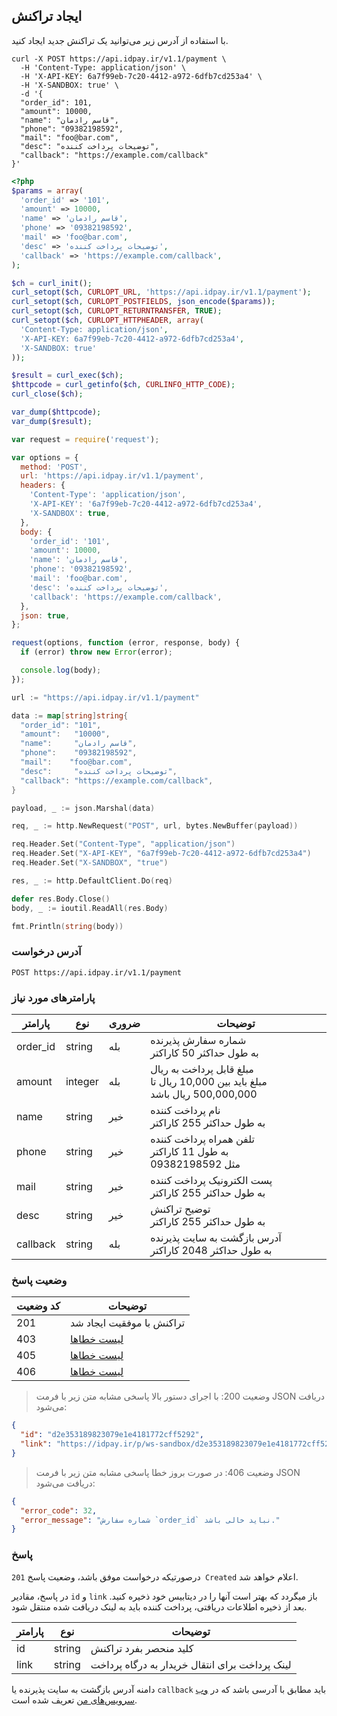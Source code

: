## ایجاد تراکنش

با استفاده از آدرس زیر می‌توانید یک تراکنش جدید ایجاد کنید.

```shell
curl -X POST https://api.idpay.ir/v1.1/payment \
  -H 'Content-Type: application/json' \
  -H 'X-API-KEY: 6a7f99eb-7c20-4412-a972-6dfb7cd253a4' \
  -H 'X-SANDBOX: true' \
  -d '{
  "order_id": 101,
  "amount": 10000,
  "name": "قاسم رادمان",
  "phone": "09382198592",
  "mail": "foo@bar.com",
  "desc": "توضیحات پرداخت کننده",
  "callback": "https://example.com/callback"
}'
```

```php
<?php
$params = array(
  'order_id' => '101',
  'amount' => 10000,
  'name' => 'قاسم رادمان',
  'phone' => '09382198592',
  'mail' => 'foo@bar.com',
  'desc' => 'توضیحات پرداخت کننده',
  'callback' => 'https://example.com/callback',
);

$ch = curl_init();
curl_setopt($ch, CURLOPT_URL, 'https://api.idpay.ir/v1.1/payment');
curl_setopt($ch, CURLOPT_POSTFIELDS, json_encode($params));
curl_setopt($ch, CURLOPT_RETURNTRANSFER, TRUE);
curl_setopt($ch, CURLOPT_HTTPHEADER, array(
  'Content-Type: application/json',
  'X-API-KEY: 6a7f99eb-7c20-4412-a972-6dfb7cd253a4',
  'X-SANDBOX: true'
));

$result = curl_exec($ch);
$httpcode = curl_getinfo($ch, CURLINFO_HTTP_CODE);
curl_close($ch);

var_dump($httpcode);
var_dump($result);
```

```javascript
var request = require('request');

var options = {
  method: 'POST',
  url: 'https://api.idpay.ir/v1.1/payment',
  headers: {
    'Content-Type': 'application/json',
    'X-API-KEY': '6a7f99eb-7c20-4412-a972-6dfb7cd253a4',
    'X-SANDBOX': true,
  },
  body: {
    'order_id': '101',
    'amount': 10000,
    'name': 'قاسم رادمان',
    'phone': '09382198592',
    'mail': 'foo@bar.com',
    'desc': 'توضیحات پرداخت کننده',
    'callback': 'https://example.com/callback',
  },
  json: true,
};

request(options, function (error, response, body) {
  if (error) throw new Error(error);

  console.log(body);
});
```

```go
url := "https://api.idpay.ir/v1.1/payment"

data := map[string]string{
  "order_id": "101",
  "amount":   "10000",
  "name":     "قاسم رادمان",
  "phone":    "09382198592",
  "mail":    "foo@bar.com",
  "desc":     "توضیحات پرداخت کننده",
  "callback": "https://example.com/callback",
}

payload, _ := json.Marshal(data)

req, _ := http.NewRequest("POST", url, bytes.NewBuffer(payload))

req.Header.Set("Content-Type", "application/json")
req.Header.Set("X-API-KEY", "6a7f99eb-7c20-4412-a972-6dfb7cd253a4")
req.Header.Set("X-SANDBOX", "true")

res, _ := http.DefaultClient.Do(req)

defer res.Body.Close()
body, _ := ioutil.ReadAll(res.Body)

fmt.Println(string(body))
```

### آدرس درخواست

`POST https://api.idpay.ir/v1.1/payment`

### پارامترهای مورد نیاز

پارامتر | نوع | ضروری | توضیحات
------- | --- | ----- | -------
order_id | string | بله | شماره سفارش پذیرنده<br/>به طول حداکثر 50 کاراکتر
amount | integer | بله | مبلغ قابل پرداخت به ریال<br/>مبلغ باید بین 10,000 ریال تا 500,000,000 ریال باشد
name | string | خیر | نام پرداخت کننده<br/>به طول حداکثر 255 کاراکتر
phone | string | خیر | تلفن همراه پرداخت کننده<br/>به طول 11 کاراکتر<br/>مثل 09382198592
mail | string | خیر | پست الکترونیک پرداخت کننده<br/>به طول حداکثر 255 کاراکتر
desc | string | خیر | توضیح تراکنش<br/>به طول حداکثر 255 کاراکتر
callback | string | بله | آدرس بازگشت به سایت پذیرنده<br/>به طول حداکثر 2048 کاراکتر

### وضعیت پاسخ

کد وضعیت | توضیحات
-------- | -------
201 | تراکنش با موفقیت ایجاد شد
403 | [لیست خطاها](#d7b83cfb9c)
405 | [لیست خطاها](#d7b83cfb9c)
406 | [لیست خطاها](#d7b83cfb9c)

> وضعیت 200: با اجرای دستور بالا پاسخی مشابه متن زیر با فرمت JSON دریافت می‌شود:

```json
{
  "id": "d2e353189823079e1e4181772cff5292",
  "link": "https://idpay.ir/p/ws-sandbox/d2e353189823079e1e4181772cff5292"
}
```

> وضعیت 406: در صورت بروز خطا پاسخی مشابه متن زیر با فرمت JSON دریافت می‌شود:

```json
{
  "error_code": 32,
  "error_message": "شماره سفارش `order_id` نباید خالی باشد."
}
```

### پاسخ

درصورتیکه درخواست موفق باشد، وضعیت پاسخ `201 Created` اعلام خواهد شد.

در پاسخ، مقادیر `id` و `link` باز میگردد که بهتر است آنها را در دیتابیس خود ذخیره کنید.
بعد از ذخیره اطلاعات دریافتی، پرداخت کننده باید به لینک دریافت شده منتقل شود.

پارامتر | نوع | توضیحات
------- | --- | -------
id | string | کلید منحصر بفرد تراکنش
link | string | لینک پرداخت برای انتقال خریدار به درگاه پرداخت

<aside class="notice">
دامنه آدرس بازگشت به سایت پذیرنده یا <code>callback</code> باید مطابق با آدرسی باشد که در <a href="https://idpay.ir/dashboard/web-services">وب سرویس‌های من</a> تعریف شده است.
</aside>
